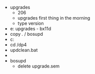 - upgrades
	- 206
	- upgrades first thing in the morning
	- type version
- e: upgrades - bx11d
- copy *.* / bosupd
- c:
- cd /dp4
- updclean.bat
-
- bosupd
	- delete upgrade.sem